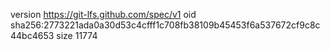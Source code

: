 version https://git-lfs.github.com/spec/v1
oid sha256:2773221ada0a30d53c4cfff1c708fb38109b45453f6a537672cf9c8c44bc4653
size 11774
